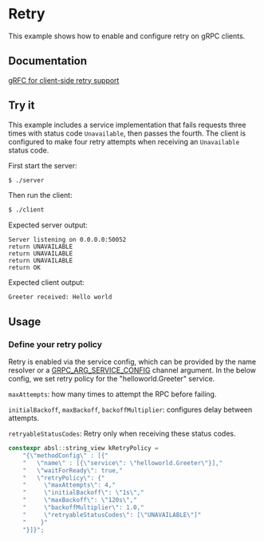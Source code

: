# Retry

This example shows how to enable and configure retry on gRPC clients.

## Documentation

[gRFC for client-side retry support](https://github.com/grpc/proposal/blob/master/A6-client-retries.md)

## Try it

This example includes a service implementation that fails requests three times with status
code `Unavailable`, then passes the fourth.  The client is configured to make four retry attempts
when receiving an `Unavailable` status code.

First start the server:

```bash
$ ./server
```

Then run the client:

```bash
$ ./client
```

Expected server output:

```
Server listening on 0.0.0.0:50052
return UNAVAILABLE
return UNAVAILABLE
return UNAVAILABLE
return OK
```

Expected client output:

```
Greeter received: Hello world
```

## Usage

### Define your retry policy

Retry is enabled via the service config, which can be provided by the name resolver or
a [GRPC_ARG_SERVICE_CONFIG](https://github.com/grpc/grpc/blob/master/include/grpc/impl/channel_arg_names.h#L207-L209) channel argument.  In the below config, we set retry policy for the "helloworld.Greeter" service.

`maxAttempts`: how many times to attempt the RPC before failing.

`initialBackoff`, `maxBackoff`, `backoffMultiplier`: configures delay between attempts.

`retryableStatusCodes`: Retry only when receiving these status codes.

```c++
constexpr absl::string_view kRetryPolicy =
    "{\"methodConfig\" : [{"
    "   \"name\" : [{\"service\": \"helloworld.Greeter\"}],"
    "   \"waitForReady\": true,"
    "   \"retryPolicy\": {"
    "     \"maxAttempts\": 4,"
    "     \"initialBackoff\": \"1s\","
    "     \"maxBackoff\": \"120s\","
    "     \"backoffMultiplier\": 1.0,"
    "     \"retryableStatusCodes\": [\"UNAVAILABLE\"]"
    "    }"
    "}]}";
```
